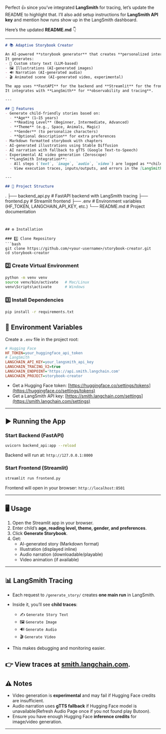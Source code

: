 Perfect 👍 since you’ve integrated **LangSmith** for tracing, let’s update the README to highlight that. I’ll also add setup instructions for **LangSmith API key** and mention how runs show up in the LangSmith dashboard.

Here’s the updated **README.md** 👇

---

```markdown
# 📚 Adaptive Storybook Creator  

An AI-powered **storybook generator** that creates **personalized interactive stories** for children.  
It generates:  
- 📝 Custom story text (LLM-based)  
- 🖼️ Illustrations (AI-generated images)  
- 🔊 Narration (AI-generated audio)  
- 🎬 Animated scene (AI-generated video, experimental)  

The app uses **FastAPI** for the backend and **Streamlit** for the frontend.  
It integrates with **LangSmith** for **observability and tracing**.  

---

## 🚀 Features
- Generate child-friendly stories based on:
  - **Age** (1–15 years)  
  - **Reading Level** (Beginner, Intermediate, Advanced)  
  - **Theme** (e.g., Space, Animals, Magic)  
  - **Gender** (to personalize characters)  
  - **Optional description** for extra preferences  
- Markdown formatted storybook with chapters  
- AI-generated illustrations using Stable Diffusion  
- AI narration with fallback to gTTS (Google Text-to-Speech)  
- Experimental AI video generation (Zeroscope)  
- **LangSmith Integration**:
  - All steps (`text`, `image`, `audio`, `video`) are logged as **child traces** under a single **main run**  
  - View execution traces, inputs/outputs, and errors in the [LangSmith dashboard](https://smith.langchain.com/)  

---

## 📂 Project Structure
```
.
├── backend_api.py # FastAPI backend with LangSmith tracing
├── frontend.py # Streamlit frontend
├── .env # Environment variables (HF_TOKEN, LANGCHAIN_API_KEY, etc.)
└── README.md # Project documentation
````


## ⚙️ Installation

### 1️⃣ Clone Repository
```bash
git clone https://github.com/<your-username>/storybook-creator.git
cd storybook-creator
````

### 2️⃣ Create Virtual Environment
```bash
python -m venv venv
source venv/bin/activate   # Mac/Linux
venv\Scripts\activate      # Windows
```

### 3️⃣ Install Dependencies
```bash
pip install -r requirements.txt
```

## 🔑 Environment Variables

Create a `.env` file in the project root:

```ini
# Hugging Face
HF_TOKEN=your_huggingface_api_token
# LangSmith
LANGCHAIN_API_KEY=your_langsmith_api_key
LANGCHAIN_TRACING_V2=true
LANGCHAIN_ENDPOINT='https://api.smith.langchain.com'
LANGCHAIN_PROJECT=storybook-creator
```

* Get a Hugging Face token: [https://huggingface.co/settings/tokens](https://huggingface.co/settings/tokens)
* Get a LangSmith API key: [https://smith.langchain.com/settings](https://smith.langchain.com/settings)

---

## ▶️ Running the App
### Start Backend (FastAPI)
```bash
uvicorn backend_api:app --reload
```
Backend will run at: `http://127.0.0.1:8000`

### Start Frontend (Streamlit)
```bash
streamlit run frontend.py
```
Frontend will open in your browser: `http://localhost:8501`

---

## 🖥️ Usage
1. Open the Streamlit app in your browser.
2. Enter child’s **age, reading level, theme, gender, and preferences**.
3. Click **Generate Storybook**.
4. Get:
   * AI-generated story (Markdown format)
   * Illustration (displayed inline)
   * Audio narration (downloadable/playable)
   * Video animation (if available)
---

## 📊 LangSmith Tracing
* Each request to `/generate_story/` creates **one main run** in LangSmith.
* Inside it, you’ll see **child traces**:

  * ✍️ `Generate Story Text`
  * 🖼️ `Generate Image`
  * 🔊 `Generate Audio`
  * 🎬 `Generate Video`
* This makes debugging and monitoring easier.

👉 View traces at [smith.langchain.com](https://smith.langchain.com/).
---

## ⚠️ Notes
* Video generation is **experimental** and may fail if Hugging Face credits are insufficient.
* Audio narration uses **gTTS fallback** if Hugging Face model is unavailable(Refresh Audio Page once if you not found play Butoon).
* Ensure you have enough Hugging Face **inference credits** for image/video generation.
---

